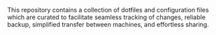 This repository contains a collection of dotfiles and configuration files which are curated to facilitate seamless tracking of changes, reliable backup, simplified transfer between machines, and effortless sharing.
